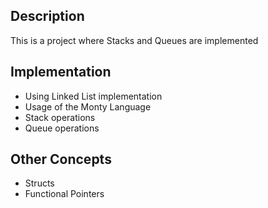 ## Description
This is a project where Stacks and Queues are implemented

## Implementation
* Using Linked List implementation
* Usage of the Monty Language
* Stack operations
* Queue operations

## Other Concepts
* Structs
* Functional Pointers
